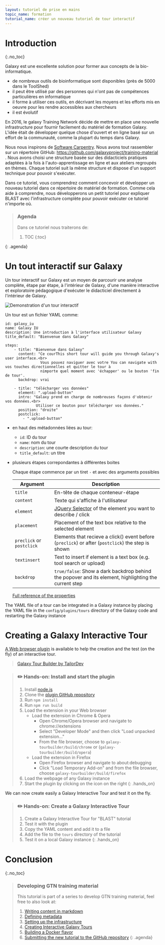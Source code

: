 ```yaml
---
layout: tutoriel de prise en mains
topic_name: formation
tutorial_name: créer un nouveau tutoriel de tour interactif
---
```


# Introduction
{:.no_toc}

Galaxy est une excellente solution pour former aux concepts de la bio-informatique.

- de nombreux outils de bioinformatique sont disponibles (près de 5000 dans le ToolShed)
- il peut être utilisé par des personnes qui n'ont pas de compétences particulières en informatique
- il forme à utiliser ces outils, en décrivant les moyens et les efforts mis en oeuvre pour les rendre accessibles aux chercheurs
- il est évolutif

En 2016, le galaxy Training Network décide de mettre en place une nouvelle infrastructure pour fournir facilement du matériel de formation Galaxy. L'idée était de développer quelque chose d'ouvert et en ligne basé sur un effort de la communauté, comme la plupart du temps dans Galaxy.

Nous nous inspirons de [Software Carpentry](https://software-carpentry.org). Nous avons tout rassembler sur un répertoire GitHub: [https://github.com/galaxyproject/training-material ](https://github.com/galaxyproject/training-material). Nous avons choisi une structure basée sur des didacticiels pratiques adaptées à la fois à l'auto-apprentissage en ligne et aux ateliers regroupés en thèmes. Chaque tutoriel suit la même structure et dispose d'un support technique pour pouvoir s'exécuter.

Dans ce tutoriel, vous comprendrez comment concevoir et développer un nouveau tutoriel dans ce répertoire de matériel de formation.
Comme cela aide à comprendre, nous développerons un petit tutoriel pour expliquer BLAST avec l'infrastructure complète pour pouvoir exécuter ce tutoriel n'importe où.

> ### Agenda
>
> Dans ce tutoriel nous traiterons de: 
>
> 1. TOC
> {:toc}
>
{: .agenda}

# Un tout interactif sur Galaxy

Un tour interactif sur Galaxy est un moyen de parcourir une analyse complète, étape par étape, à l'intérieur de Galaxy, d'une manière interactive et exploratoire pédagogique d'exécuter le didacticiel directement à l'intérieur de Galaxy. 

![Demonstration d'un tour interactif](../../../dev/images/galaxy_tour_demo.gif "Demonstration d'un tour interactif")

Un tour est un fichier YAML comme: 

```
id: galaxy_iu
name: Galaxy IU
description: Une introduction à l'interface utilisateur Galaxy
title_default: "Bienvenue dans Galaxy"

steps:
    - title: "Bienvenue dans Galaxy"
      content: "Ce courThis short tour will guide you through Galaxy's user interface.<br>
                Vous pouvez naviguer avec votre You can navigate with vos touches directionnelles et quitter le tour à  
                nimporte quel moment avec 'échapper' ou le bouton 'fin de tour'.
      backdrop: vrai

    - title: "télécharger vos données"
      element: ".upload-button"
      intro: "Galaxy prend en charge de nombreuses façons d'obtenir vos données.<br>
              Utiliser ce bouton pour télécharger vos données."
      position: "droite"
      postclick:
        - ".upload-button"
```

- en haut des métadonnées liées au tour:
    - `id`: ID du tour
    - `name`: nom du tour
    - `description`: une courte description du tour
    - `title_default`: un titre
- plusieurs étapes correpondantes à différentes boites

   Chaque étape commence par un tiret `-` et avec des arguments possibles

    Argument | Description
    ---  | ---
    `title`  | En-tête de chaque conteneur-étape
    `content` | Texte qui s'affiche à l'utilisateur
    `element` | [JQuery Selector](https://api.jquery.com/category/selectors/) of the element you want to describe / click
    `placement` | Placement of the text box relative to the selected element
    `preclick` or `postclick` | Elements that recieve a click() event before (`preclick`) or after (`postclick`) the step is shown
    `textinsert` | Text to insert if element is a text box (e.g. tool search or upload)
    `backdrop` | `true/false`:  Show a dark backdrop behind the popover and its element, highlighting the current step

    [Full reference of the properties](https://bootstraptour.com/api/)

The YAML file of a tour can be integrated in a Galaxy instance by placing the YAML file in the `config/plugins/tours` directory of the Galaxy code and restarting the Galaxy instance

# Creating a Galaxy Interactive Tour

[A Web browser plugin](https://github.com/TailorDev/galaxy-tourbuilder) is available to help the creation and the test (on the fly) of an interactive tour.

<blockquote class="imgur-embed-pub" lang="en" data-id="a/0YVvz"><a href="//imgur.com/a/0YVvz">Galaxy Tour Builder by TailorDev</a></blockquote><script async src="//s.imgur.com/min/embed.js" charset="utf-8"></script>

> ### :pencil2: Hands-on: Install and start the plugin
>
> 1. Install [node.js](https://nodejs.org/en/)
> 2. Clone the [plugin GitHub repository](https://github.com/TailorDev/galaxy-tourbuilder)
> 3. Run `npm install`
> 4. Run `npm run build`
> 5. Load the extension in your Web browser
>    - Load the extension in Chrome & Opera
>       - Open Chrome/Opera browser and navigate to chrome://extensions
>       - Select "Developer Mode" and then click "Load unpacked extension..."
>       - From the file browser, choose to `galaxy-tourbuilder/build/chrome` or (`galaxy-tourbuilder/build/opera`)
>    - Load the extension in Firefox
>       - Open Firefox browser and navigate to about:debugging
>       - Click "Load Temporary Add-on" and from the file browser, choose `galaxy-tourbuilder/build/firefox`
> 6. Load the webpage of any Galaxy instance
> 7. Start the plugin by clicking on the icon on the right
{: .hands_on}

We can now create easily a Galaxy Interactive Tour and test it on the fly.

> ### :pencil2: Hands-on: Create a Galaxy Interactive Tour
>
> 1. Create a Galaxy Interactive Tour for "BLAST" tutorial
> 2. Test it with the plugin
> 3. Copy the YAML content and add it to a file
> 2. Add the file to the `tours` directory of the tutorial
> 3. Test it on a local Galaxy instance
{: .hands_on}

# Conclusion
{:.no_toc}

> ### Developing GTN training material
>
> This tutorial is part of a series to develop GTN training material, feel free to also look at:
>
> 1. [Writing content in markdown](../create-new-tutorial-content/tutorial.html)
> 1. [Defining metadata](../create-new-tutorial-metadata/tutorial.html)
> 1. [Setting up the infrastructure](../create-new-tutorial-jekyll/tutorial.html)
> 1. [Creating Interactive Galaxy Tours](../create-new-tutorial-tours/tutorial.html)
> 1. [Building a Docker flavor](../create-new-tutorial-docker/tutorial.html)
> 1. [Submitting the new tutorial to the GitHub repository](../../../dev/tutorials/github-contribution/slides.html)
{: .agenda}
